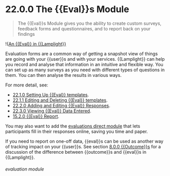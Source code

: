 # 22.0.0 The {{Eval}}s Module

> The {{Eval}}s Module gives you the ability to create custom surveys, feedback forms and questionnaires, and to report back on your findings



!{[An {{Eval}} in {{Lamplight}}](22.0.0a.png)

Evaluation forms are a common way of getting a snapshot view of things are going with your {{user}}s and with your services. {{Lamplight}} can help you record and analyse that information in an intuitive and flexible way. You can set up as many surveys as you need with different types of questions in them. You can then analyse the results in various ways. 

For more detail, see:
- [22.1.0 Setting Up {{Eval}} templates](/help/index/p/22.1.0).
- [22.1.1 Editing and Deleting {{Eval}} templates](/help/index/p/22.1.1).
- [22.2.0 Adding and Editing {{Eval}} Responses](/help/index/p/22.2.0).
- [22.3.0 Viewing {{Eval}} Data Entered](/help/index/p/22.3.0).
- [15.2.0 {{Eval}} Report](/help/index/p/15.2.0).

You may also want to add the [evaluations direct module](/help/index/p/23) that lets participants fill in their responses online, saving you time and paper.

If you need to report on one-off data, {{eval}}s can be used as another way of tracking impact on your {{user}}s. See section [8.0.0 {{Outcome}}s](/help/index/p/8.0.0) for a discussion of the difference between {{outcome}}s and {{eval}}s in {{Lamplight}}. 


###### evaluation module

